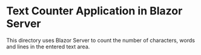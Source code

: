 # Text Counter Application in Blazor Server

This directory uses Blazor Server to count the number of characters, words and lines in the entered text area.
